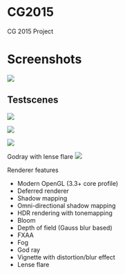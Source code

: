 # CG2015
CG 2015 Project

# Screenshots

![](https://github.com/redagito/CG2015/wiki/screen_game_1.png)

## Testscenes
![](https://github.com/redagito/CG2015/wiki/testscene_1.png)

![](https://github.com/redagito/CG2015/wiki/testscene_2.png)

![](https://github.com/redagito/CG2015/wiki/testscene_3.png)

Godray with lense flare
![](https://github.com/redagito/CG2015/wiki/testscene_4.png)

Renderer features
* Modern OpenGL (3.3+ core profile)
* Deferred renderer
* Shadow mapping
* Omni-directional shadow mapping
* HDR rendering with tonemapping
* Bloom
* Depth of field (Gauss blur based)
* FXAA
* Fog
* God ray
* Vignette with distortion/blur effect
* Lense flare
